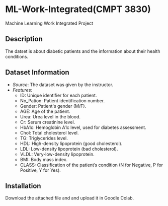 # ML-Work-Integrated(CMPT 3830)
Machine Learning Work Integrated Project
## Description
The datset is about diabetic patients and the information about their health conditions.

## Dataset Information
- *Source*: The dataset was given by the instructor.
- *Features*:
  - ID: Unique identifier for each patient.
  - No_Pation: Patient identification number.
  - Gender: Patient's gender (M/F).
  - AGE: Age of the patient.
  - Urea: Urea level in the blood.
  - Cr: Serum creatinine level.
  - HbA1c: Hemoglobin A1c level, used for diabetes assessment.
  - Chol: Total cholesterol level.
  - TG: Triglycerides level.
  - HDL: High-density lipoprotein (good cholesterol).
  - LDL: Low-density lipoprotein (bad cholesterol).
  - VLDL: Very-low-density lipoprotein.
  - BMI: Body mass index.
  - CLASS: Classification of the patient’s condition (N for Negative, P for Positive, Y for Yes).

## Installation
Download the attached file and and upload it in Goodle Colab.
